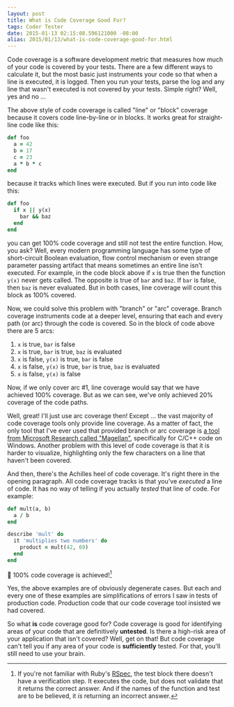 ```yaml
---
layout: post
title: What is Code Coverage Good For?
tags: Coder Tester
date: 2015-01-13 02:15:08.596121000 -08:00
alias: 2015/01/13/what-is-code-coverage-good-for.html
---
```


Code coverage is a software development metric that measures how much of your code is covered by your tests. There are a few different ways to calculate it, but the most basic just instruments your code so that when a line is executed, it is logged. Then you run your tests, parse the log and any line that wasn't executed is not covered by your tests. Simple right? Well, yes and no ...

The above style of code coverage is called "line" or "block" coverage because it covers code line-by-line or in blocks. It works great for straight-line code like this:

```ruby
def foo
  a = 42
  b = 17
  c = 23
  a * b * c
end
```

because it tracks which lines were executed. But if you run into code like this:

```ruby
def foo
  if x || y(x)
    bar && baz
  end
end
```

you can get 100% code coverage and still not test the entire function. How, you ask? Well, every modern programming language has some type of short-circuit Boolean evaluation, flow control mechanism or even strange parameter passing artifact that means sometimes an entire line isn't executed. For example, in the code block above if `x` is true then the function `y(x)` never gets called. The opposite is true of `bar` and `baz`. If `bar` is false, then `baz` is never evaluated. But in both cases, line coverage will count this block as 100% covered.

Now, we could solve this problem with "branch" or "arc" coverage. Branch coverage instruments code at a deeper level, ensuring that each and every path (or arc) through the code is covered. So in the block of code above there are 5 arcs:

1. `x` is true, `bar` is false
1. `x` is true, `bar` is true, `baz` is evaluated
1. `x` is false, `y(x)` is true, `bar` is false
1. `x` is false, `y(x)` is true, `bar` is true, `baz` is evaluated
1. `x` is false, `y(x)` is false

Now, if we only cover arc #1, line coverage would say that we have achieved 100% coverage. But as we can see, we've only achieved 20% coverage of the code paths.

Well, great! I'll just use arc coverage then! Except ... the vast majority of code coverage tools only provide line coverage. As a matter of fact, the only tool that I've ever used that provided branch or arc coverage is [a tool from Microsoft Research called "Magellan"][magellan], specifically for C/C++ code on Windows. Another problem with this level of code coverage is that it is harder to visualize, highlighting only the few characters on a line that haven't been covered.

And then, there's the Achilles heel of code coverage. It's right there in the opening paragraph. All code coverage tracks is that you've *executed* a line of code. It has no way of telling if you actually *tested* that line of code. For example:

```ruby
def mult(a, b)
  a / b
end

describe 'mult' do
  it 'multiplies two numbers' do
    product = mult(42, 69)
  end
end
```

:tada: 100% code coverage is achieved![^rspec]

Yes, the above examples are of obviously degenerate cases. But each and every one of these examples are simplifications of errors I saw in tests of production code. Production code that our code coverage tool insisted we had covered.

So what **is** code coverage good for? Code coverage is good for identifying areas of your code that are definitively **untested**. Is there a high-risk area of your application that isn't covered? Well, get on that! But code coverage can't tell you if any area of your code is **sufficiently** tested. For that, you'll still need to use your brain.

[^rspec]: If you're not familiar with Ruby's [RSpec][rspec], the test block there doesn't have a verification step. It executes the code, but does not validate that it returns the correct answer. And if the names of the function and test are to be believed, it *is* returning an incorrect answer.

[magellan]: http://research.microsoft.com/en-us/news/features/magellan.aspx
[rspec]: http://rspec.info/
